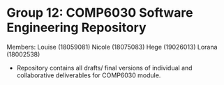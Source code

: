 # Group 12: COMP6030 Software Engineering Repository
Members: 
Louise (18059081) 
Nicole (18075083)
Hege (19026013)
Lorana (18002538)
- Repository contains all drafts/ final versions of individual and collaborative deliverables for COMP6030 module.
